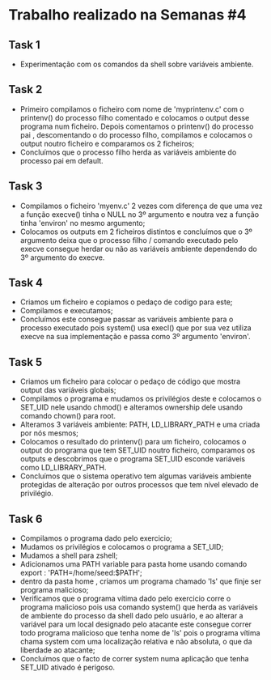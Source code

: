 # Trabalho realizado na Semanas #4

## Task 1

- Experimentação com os comandos da shell sobre variáveis ambiente.


## Task 2


- Primeiro compilamos o ficheiro com nome de 'myprintenv.c' com o printenv() do processo filho comentado e colocamos o output desse programa num ficheiro. Depois comentamos o printenv() do processo pai , descomentando o do processo filho, compilamos e colocamos o output noutro ficheiro e comparamos os 2 ficheiros;
- Concluímos que o processo filho herda as variáveis ambiente do processo pai em default.


## Task 3

- Compilamos o ficheiro 'myenv.c' 2 vezes com diferença de que uma vez a função execve() tinha o NULL no 3º argumento e noutra vez a função tinha 'environ' no mesmo argumento;
- Colocamos os outputs em 2 ficheiros distintos e concluímos que o 3º argumento deixa que o processo filho / comando executado pelo execve consegue herdar ou não as variáveis ambiente dependendo do 3º argumento do execve. 


## Task 4

- Criamos um ficheiro e copiamos o pedaço de codigo para este;
- Compilamos e executamos;
- Concluímos este consegue passar as variáveis ambiente para o processo executado pois system() usa execl() que por sua vez utiliza execve na sua implementação e passa como 3º argumento 'environ'.

## Task 5

- Criamos um ficheiro para colocar o pedaço de código que mostra output das variáveis globais;
- Compilamos o programa e mudamos os privilégios deste e colocamos o SET_UID nele usando chmod() e alteramos ownership dele usando comando chown() para root.
- Alteramos 3 variáveis ambiente: PATH, LD_LIBRARY_PATH e uma criada por nós mesmos;
- Colocamos o resultado do printenv() para um ficheiro, colocamos o output do programa que tem SET_UID noutro ficheiro, comparamos os outputs e descobrimos que o programa SET_UID esconde variáveis como LD_LIBRARY_PATH.
- Concluímos que o sistema operativo tem algumas variáveis ambiente protegidas de alteração por outros processos que tem nível elevado de privilégio.


## Task 6 
- Compilamos o programa dado pelo exercicio;
- Mudamos os privilégios e colocamos o programa a SET_UID;
- Mudamos a shell para zshell;
- Adicionamos uma PATH variable para pasta home usando comando export : 'PATH=/home/seed:$PATH';
- dentro da pasta home , criamos um programa chamado 'ls' que finje ser programa malicioso;
- Verificamos que o programa vítima dado pelo exercicio corre o programa malicioso pois usa comando system() que herda as variáveis de ambiente do processo da shell dado pelo usuário, e ao alterar a variável para um local designado pelo atacante este consegue correr todo programa malicioso que tenha nome de 'ls' pois o programa vítima chama system com uma localização relativa e não absoluta, o que da liberdade ao atacante;
- Concluímos que o facto de correr system numa aplicação que tenha SET_UID ativado é perigoso. 
